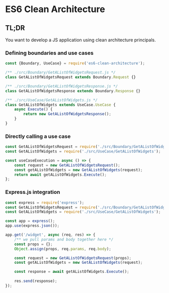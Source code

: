 # ES6 Clean Architecture

## TL;DR

You want to develop a JS application using clean architecture
principals.

### Defining boundaries and use cases
```javascript
const {Boundary, UseCase} = require('es6-clean-architecture');

/** ./src/Boundary/GetAListOfWidgetsRequest.js */
class GetAListOfWidgetsRequest extends Boundary.Request {}

/** ./src/Boundary/GetAListOfWidgetsResponse.js */
class GetAListOfWidgetsResponse extends Boundary.Response {}

/** ./src/UseCase/GetAListOfWidgets.js */
class GetAListOfWidgets extends UseCase.UseCase {
    async Execute() {
        return new GetAListOfWidgetsResponse();
    }
}
```

### Directly calling a use case
```javascript
const GetAListOfWidgetsRequest = require('./src/Boundary/GetAListOfWidgetsRequest');
const GetAListOfWidgets = require('./src/UseCase/GetAListOfWidgets');

const useCaseExecution = async () => {
    const request = new GetAListOfWidgetsRequest();
    const getAListOfWidgets = new GetAListOfWidgets(request);
    return await getAListOfWidgets.Execute();
};
```

### Express.js integration
```javascript
const express = require('express');
const GetAListOfWidgetsRequest = require('./src/Boundary/GetAListOfWidgetsRequest');
const GetAListOfWidgets = require('./src/UseCase/GetAListOfWidgets');

const app = express();
app.use(express.json());

app.get('/widget', async (req, res) => {
    /** we pull params and body together here */
    const props = {};
    Object.assign(props, req.params, req.body);

    const request = new GetAListOfWidgetsRequest(props);
    const getAListOfWidgets = new GetAListOfWidgets(request);

    const response = await getAListOfWidgets.Execute();
    
    res.send(response);
});
```
